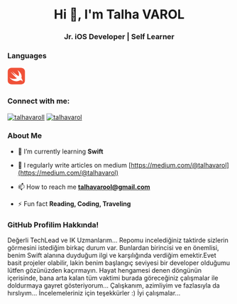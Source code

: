 <h1 align="center">Hi 👋, I'm Talha VAROL</h1>
<h3 align="center">Jr. iOS Developer | Self Learner</h3>


<h3 align="left">Languages</h3>
<p align="left"><a href="https://developer.apple.com/swift/" target="_blank" rel="noreferrer"> <img src="https://raw.githubusercontent.com/devicons/devicon/master/icons/swift/swift-original.svg" alt="swift" width="40" height="40"/> </a> </p>

<h3 align="left">Connect with me:</h3>
<p align="left">
<a href="https://twitter.com/talhavaroll" target="blank"><img align="center" src="https://raw.githubusercontent.com/rahuldkjain/github-profile-readme-generator/master/src/images/icons/Social/twitter.svg" alt="talhavaroll" height="30" width="40" /></a>
<a href="https://linkedin.com/in/talhavarol" target="blank"><img align="center" src="https://raw.githubusercontent.com/rahuldkjain/github-profile-readme-generator/master/src/images/icons/Social/linked-in-alt.svg" alt="talhavarol" height="30" width="40" /></a>


<h3 align="left">About Me</h3>

- 🌱 I’m currently learning **Swift**

- 📝 I regularly write articles on medium [https://medium.com/@talhavarol](https://medium.com/@talhavarol)

- 📫 How to reach me **talhavarool@gmail.com**

- ⚡ Fun fact **Reading, Coding, Traveling**

<h3 align="left">GitHub Profilim Hakkında!</h3>
<p>Değerli TechLead ve IK Uzmanlarım... Repomu incelediğiniz taktirde sizlerin görmesini istediğim birkaç durum var. Bunlardan birincisi ve en önemlisi, benim Swift alanına duyduğum ilgi ve karşılığında verdiğim emektir.Evet basit projeler olabilir, lakin benim başlangıç seviyesi bir developer olduğumu lütfen gözünüzden kaçırmayın. Hayat hengamesi denen döngünün içerisinde, bana arta kalan tüm vaktimi burada göreceğiniz çalışmalar ile doldurmaya gayret gösteriyorum... Çalışkanım, azimliyim ve fazlasıyla da hırslıyım... İncelemeleriniz için teşekkürler :) İyi çalışmalar... <p>



